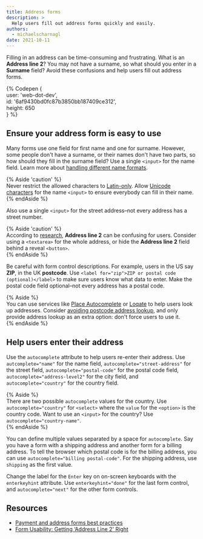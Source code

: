 ```yaml
---
title: Address forms
description: >
  Help users fill out address forms quickly and easily.
authors:
  - michaelscharnagl
date: 2021-10-11
---
```


Filling in an address can be time-consuming and frustrating. 
What is an **Address line 2**? 
You may not have a surname, so what should you enter in a **Surname** field? 
Avoid these confusions and help users fill out address forms.

{% Codepen {  
  user: 'web-dot-dev',  
  id: '6af9430bd0fc87b3850bb187409ce312',  
  height: 650  
} %}

## Ensure your address form is easy to use

Many forms use one field for first name and one for surname. 
However, some people don't have a surname, or their names don't have two parts, 
so how should they fill in the surname field? Use a single `<input>` for the name field. 
Learn more about [handling different name formats](/learn/forms/internationalization/#ensure-your-form-can-handle-different-name-formats).

{% Aside 'caution' %}  
Never restrict the allowed characters to 
[Latin-only](https://en.wikipedia.org/wiki/Latin_alphabet). 
Allow [Unicode characters](/payment-and-address-form-best-practices/#unicode-matching) 
for the name `<input>` to ensure everybody can fill in their name.  
{% endAside %}

Also use a single `<input>` for the street address–not every address has a street number.

{% Aside 'caution' %}  
According to [research](https://baymard.com/blog/address-line-2), 
**Address line 2** can be confusing for users. 
Consider using a `<textarea>` for the whole address, 
or hide the **Address line 2** field behind a reveal `<button>`.  
{% endAside %}

Be careful with form control descriptions. 
For example, users in the US say **ZIP**, in the UK **postcode**. 
Use `<label for="zip">ZIP or postal code (optional)</label>` 
to make sure users know what data to enter. 
Make the postal code field optional–not every address has a postal code.

{% Aside %}  
You can use services like 
[Place Autocomplete](https://developers.google.com/maps/documentation/javascript/examples/places-autocomplete-addressform) or 
[Loqate](https://www.loqate.com/en-us/) to help users look up addresses. 
Consider [avoiding postcode address lookup](/payment-and-address-form-best-practices/#postal-code-address-lookup), 
and only provide address lookup as an extra option: don't force users to use it.  
{% endAside %}

## Help users enter their address

Use the `autocomplete` attribute to help users re-enter their address. 
Use `autcomplete="name"` for the name field, `autocomplete="street-address"` for the street field, 
`autocomplete="postal-code"` for the postal code field, 
`autocomplete="address-level2"` for the city field, and 
`autocomplete="country"` for the country field.

{% Aside %}  
There are two possible `autocomplete` values for the country. 
Use `autocomplete="country"` for `<select>` where the `value` for the `<option>` is the country code. 
Want to use an `<input>` for the country? Use `autocomplete="country-name"`.  
{% endAside %}

You can define multiple values separated by a space for `autocomplete`. 
Say you have a form with a shipping address and another form for a billing address. 
To tell the browser which postal code is for the billing address, 
you can use `autocomplete="billing postal-code"`. 
For the shipping address, use `shipping` as the first value.

Change the label for the `Enter` key on on-screen keyboards with the `enterkeyhint` attribute. 
Use `enterkeyhint="done"` for the last form control, and `autocomplete="next"` for the other form controls.

## Resources

-  [Payment and address forms best practices](/payment-and-address-form-best-practices)
-  [Form Usability: Getting ‘Address Line 2' Right](https://baymard.com/blog/address-line-2)